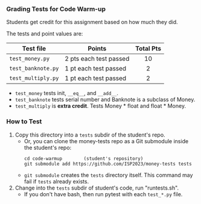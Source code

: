 ### Grading Tests for Code Warm-up

Students get credit for this assignment based on how much they did.

The tests and point values are:

| Test file         | Points                 | Total Pts
|-------------------|------------------------|:---------:
| `test_money.py`   | 2 pts each test passed | 10
| `test_banknote.py`| 1 pt each test passed  |  2
| `test_multiply.py`| 1 pt each test passed  |  2

* `test_money` tests init, `__eq__`, and `__add__`.
* `test_banknote` tests serial number and Banknote is a subclass of Money.
* `test_multiply` is **extra credit**. Tests Money \* float and float \* Money.

### How to Test

1. Copy this directory into a `tests` subdir of the student's repo.
   - Or, you can clone the money-tests repo as a Git submodule inside the student's repo:
     ```
     cd code-warmup        (student's repository)
     git submodule add https://github.com/ISP2023/money-tests tests
     ```
   - `git submodule` creates the `tests` directory itself. This command may fail if `tests` already exists.
2. Change into the `tests` subdir of student's code, run "runtests.sh".  
   - If you don't have bash, then run pytest with each `test_*.py` file.


